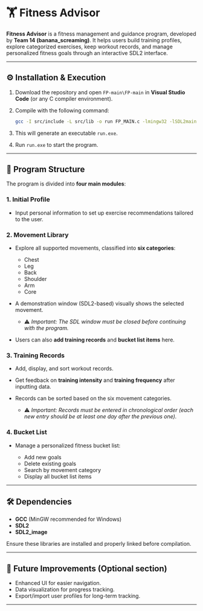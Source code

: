 
# 🏋️ Fitness Advisor

**Fitness Advisor** is a fitness management and guidance program, developed by **Team 14 (banana\_screaming)**.
It helps users build training profiles, explore categorized exercises, keep workout records, and manage personalized fitness goals through an interactive SDL2 interface.

---

## ⚙️ Installation & Execution

1. Download the repository and open `FP-main\FP-main` in **Visual Studio Code** (or any C compiler environment).

2. Compile with the following command:

   ```bash
   gcc -I src/include -L src/lib -o run FP_MAIN.c -lmingw32 -lSDL2main -lSDL2 -lSDL2_image
   ```

3. This will generate an executable `run.exe`.

4. Run `run.exe` to start the program.

---

## 📂 Program Structure

The program is divided into **four main modules**:

### 1. Initial Profile

* Input personal information to set up exercise recommendations tailored to the user.

### 2. Movement Library

* Explore all supported movements, classified into **six categories**:

  * Chest
  * Leg
  * Back
  * Shoulder
  * Arm
  * Core
* A demonstration window (SDL2-based) visually shows the selected movement.

  * ⚠️ *Important: The SDL window must be closed before continuing with the program.*
* Users can also **add training records** and **bucket list items** here.

### 3. Training Records

* Add, display, and sort workout records.
* Get feedback on **training intensity** and **training frequency** after inputting data.
* Records can be sorted based on the six movement categories.

  * ⚠️ *Important: Records must be entered in chronological order (each new entry should be at least one day after the previous one).*

### 4. Bucket List

* Manage a personalized fitness bucket list:

  * Add new goals
  * Delete existing goals
  * Search by movement category
  * Display all bucket list items

---

## 🛠️ Dependencies

* **GCC** (MinGW recommended for Windows)
* **SDL2**
* **SDL2\_image**

Ensure these libraries are installed and properly linked before compilation.

---

## 🚀 Future Improvements (Optional section)

* Enhanced UI for easier navigation.
* Data visualization for progress tracking.
* Export/import user profiles for long-term tracking.

---
